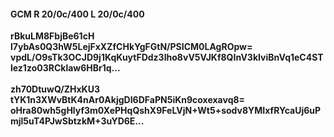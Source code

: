 #### GCM R 20/0c/400 L 20/0c/400
**rBkuLM8FbjBe61cH**<br/>**l7ybAs0Q3hW5LejFxXZfCHkYgFGtN/PSICM0LAgROpw=**<br/>**vpdL/O9sTk3OCJD9j1KqKuytFDdz3Iho8vV5VJKf8QInV3kIviBnVq1eC4STlez1zo03RCklaw6HBr1q...**<br/><br/>
**zh70DtuwQ/ZHxKU3**<br/>**tYK1n3XWvBtK4nAr0AkjgDI6DFaPN5iKn9coxexavq8=**<br/>**oHra80wh5gHlyf3m0XePHqQshX9FeLVjN+Wt5+sodv8YMIxfRYcaUj6uPmjl5uT4PJwSbtzkM+3uYD6E...**